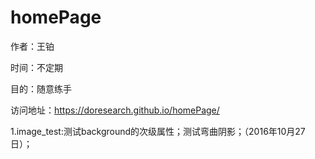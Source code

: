 # homePage

作者：王铂

时间：不定期

目的：随意练手

访问地址：https://doresearch.github.io/homePage/


1.image_test:测试background的次级属性；测试弯曲阴影；（2016年10月27日）；